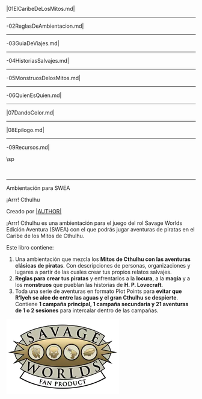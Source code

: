 |01ElCaribeDeLosMitos.md|

***

-02ReglasDeAmbientacion.md|

***

-03GuiaDeViajes.md|

***

-04HistoriasSalvajes.md|

***

-05MonstruosDelosMitos.md|

***

-06QuienEsQuien.md|

***

|07DandoColor.md|

***

|08Epilogo.md|

***

-09Recursos.md|

\sp

&nbsp;

***

Ambientación para SWEA

¡Arrr! Cthulhu

Creado por [|AUTHOR|](|AUTHOR_URL|)

¡Arrr! Cthulhu es una ambientación para el juego del rol Savage Worlds Edición Aventura (SWEA) con el que podrás jugar aventuras de piratas en el Caribe de los Mitos de Cthulhu.

Este libro contiene:

1. Una ambientación que mezcla los **Mitos de Cthulhu con las aventuras clásicas de piratas**. Con descripciones de personas, organizaciones y lugares a partir de las cuales crear tus propios relatos salvajes.
2. **Reglas para crear tus piratas** y enfrentarlos a la **locura**, a la **magia** y a los **monstruos** que pueblan las historias de **H. P. Lovecraft**.
3. Toda una serie de aventuras en formato Plot Points para **evitar que R’lyeh se alce de entre las aguas y el gran Cthulhu se despierte**. Contiene **1 campaña principal, 1 campaña secundaria y 21 aventuras de 1 o 2 sesiones** para intercalar dentro de las campañas.

![Logo Pinnacle](./images/pinnaclelogo.webp)